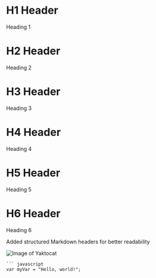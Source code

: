 # H1 Header
Heading 1
# H2 Header
Heading 2
# H3 Header
Heading 3
# H4 Header
Heading 4
# H5 Header
Heading 5
# H6 Header
Heading 6

Added structured Markdown headers for better readability

![Image of Yaktocat](https://octodex.github.com/images/yaktocat.png)

```
``` javascript
var myVar = "Hello, world!";
```
